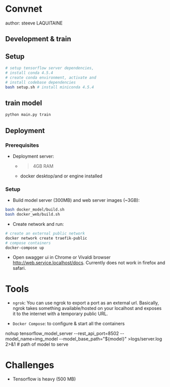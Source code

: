 # Convnet

author: steeve LAQUITAINE

## Development & train

## Setup

```bash
# setup tensorflow server dependencies, 
# install conda 4.5.4
# create conda environment, activate and
# install codebase dependencies  
bash setup.sh # install miniconda 4.5.4
```

## train model

```bash
python main.py train
```

## Deployment 

### Prerequisites

* Deployment server:
    * > 4GB RAM
    * docker desktop/and or engine installed

### Setup

* Build model server (300MB) and web server images (~3GB):

```bash
bash docker_model/build.sh 
bash docker_web/build.sh
```

* Create network and run:  

```bash
# create an external public network 
docker network create traefik-public
# compose containers
docker-compose up  
```

* Open swagger ui in Chrome or Vivaldi browser http://web.service.localhost/docs. Currently does not work in firefox and safari.


# Tools

* `ngrok`: You can use ngrok to export a port as an external url. Basically, ngrok takes something available/hosted on your localhost and exposes it to the internet with a temporary public URL.

* `Docker Compose`: to configure & start all the containers  

nohup tensorflow_model_server --rest_api_port=8502 --model_name=img_model --model_base_path="${model}" >logs/server.log 2>&1 # path of model to serve

# Challenges
  
* Tensorflow is heavy (500 MB)